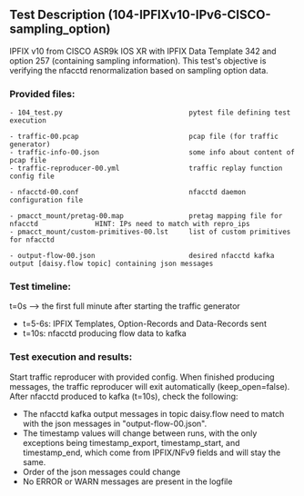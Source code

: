 ## Test Description (104-IPFIXv10-IPv6-CISCO-sampling_option)

IPFIX v10 from CISCO ASR9k IOS XR with IPFIX Data Template 342 and option 257 (containing sampling information). This test's objective is verifying the nfacctd renormalization based on sampling option data.

### Provided files:
```
- 104_test.py                               pytest file defining test execution

- traffic-00.pcap                           pcap file (for traffic generator)
- traffic-info-00.json                      some info about content of pcap file
- traffic-reproducer-00.yml                 traffic replay function config file

- nfacctd-00.conf                           nfacctd daemon configuration file

- pmacct_mount/pretag-00.map                pretag mapping file for nfacctd              HINT: IPs need to match with repro_ips
- pmacct_mount/custom-primitives-00.lst     list of custom primitives for nfacctd

- output-flow-00.json                       desired nfacctd kafka output [daisy.flow topic] containing json messages
```

### Test timeline:

t=0s --> the first full minute after starting the traffic generator

- t=5-6s:   IPFIX Templates, Option-Records and Data-Records sent
- t=10s:    nfacctd producing flow data to kafka

### Test execution and results:

Start traffic reproducer with provided config. When finished producing messages, the traffic reproducer will exit automatically (keep_open=false). 
After nfacctd produced to kafka (t=10s), check the following:

- The nfacctd kafka output messages in topic daisy.flow need to match with the json messages in "output-flow-00.json".
- The timestamp values will change between runs, with the only exceptions being timestamp_export, timestamp_start, and timestamp_end, which come from IPFIX/NFv9 fields and will stay the same.
- Order of the json messages could change
- No ERROR or WARN messages are present in the logfile
